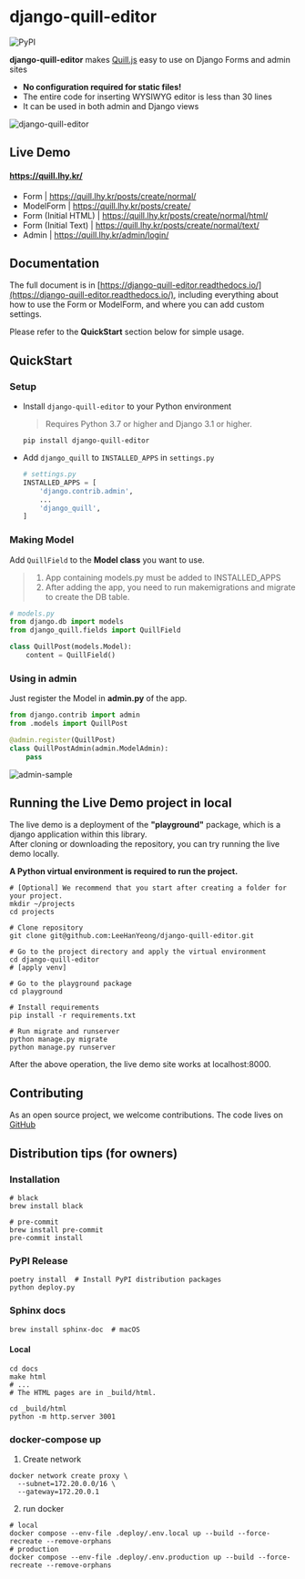 # django-quill-editor

![PyPI](https://img.shields.io/pypi/v/django-quill-editor)

**django-quill-editor** makes [Quill.js](https://quilljs.com/) easy to use on Django Forms and admin sites

- **No configuration required for static files!**
- The entire code for inserting WYSIWYG editor is less than 30 lines
- It can be used in both admin and Django views

![django-quill-editor](https://raw.githubusercontent.com/LeeHanYeong/django-quill-editor/master/_assets/django-quill-editor-sample.png)

## Live Demo

#### https://quill.lhy.kr/

- Form | https://quill.lhy.kr/posts/create/normal/
- ModelForm | https://quill.lhy.kr/posts/create/
- Form (Initial HTML) | https://quill.lhy.kr/posts/create/normal/html/
- Form (Initial Text) | https://quill.lhy.kr/posts/create/normal/text/
- Admin | https://quill.lhy.kr/admin/login/



## Documentation

The full document is in [https://django-quill-editor.readthedocs.io/](https://django-quill-editor.readthedocs.io/), including everything about how to use the Form or ModelForm, and where you can add custom settings.

Please refer to the **QuickStart** section below for simple usage.



## QuickStart

### Setup

- Install `django-quill-editor` to your Python environment

  > Requires Python 3.7 or higher and Django 3.1 or higher.

  ```shell
  pip install django-quill-editor
  ```

- Add `django_quill` to `INSTALLED_APPS` in `settings.py`

  ```python
  # settings.py
  INSTALLED_APPS = [
      'django.contrib.admin',
      ...
      'django_quill',
  ]
  ```

### Making Model

Add `QuillField` to the **Model class** you want to use.

> 1. App containing models.py must be added to INSTALLED_APPS
> 2. After adding the app, you need to run makemigrations and migrate to create the DB table.

```python
# models.py
from django.db import models
from django_quill.fields import QuillField

class QuillPost(models.Model):
    content = QuillField()
```

### Using in admin

Just register the Model in **admin.py** of the app.

```python
from django.contrib import admin
from .models import QuillPost

@admin.register(QuillPost)
class QuillPostAdmin(admin.ModelAdmin):
    pass
```

![admin-sample](https://raw.githubusercontent.com/LeeHanYeong/django-quill-editor/master/_assets/admin-sample.png)





## Running the Live Demo project in local

The live demo is a deployment of the **"playground"** package, which is a django application within this library.  
After cloning or downloading the repository, you can try running the live demo locally.

**A Python virtual environment is required to run the project.**

```shell
# [Optional] We recommend that you start after creating a folder for your project.
mkdir ~/projects
cd projects

# Clone repository
git clone git@github.com:LeeHanYeong/django-quill-editor.git

# Go to the project directory and apply the virtual environment
cd django-quill-editor
# [apply venv]

# Go to the playground package
cd playground

# Install requirements
pip install -r requirements.txt

# Run migrate and runserver
python manage.py migrate
python manage.py runserver
```

After the above operation, the live demo site works at localhost:8000.



## Contributing

As an open source project, we welcome contributions.
The code lives on [GitHub](https://github.com/LeeHanYeong/django-quill-editor)



## Distribution tips (for owners)

### Installation

```shell
# black
brew install black

# pre-commit
brew install pre-commit
pre-commit install
```

### PyPI Release

```shell
poetry install  # Install PyPI distribution packages
python deploy.py
```

### Sphinx docs

```shell
brew install sphinx-doc  # macOS
```

#### Local

```
cd docs
make html
# ...
# The HTML pages are in _build/html.

cd _build/html
python -m http.server 3001
```

 

### docker-compose up

1. Create network

```shell
docker network create proxy \
  --subnet=172.20.0.0/16 \
  --gateway=172.20.0.1
```

2. run docker

```shell
# local
docker compose --env-file .deploy/.env.local up --build --force-recreate --remove-orphans
# production
docker compose --env-file .deploy/.env.production up --build --force-recreate --remove-orphans
```

